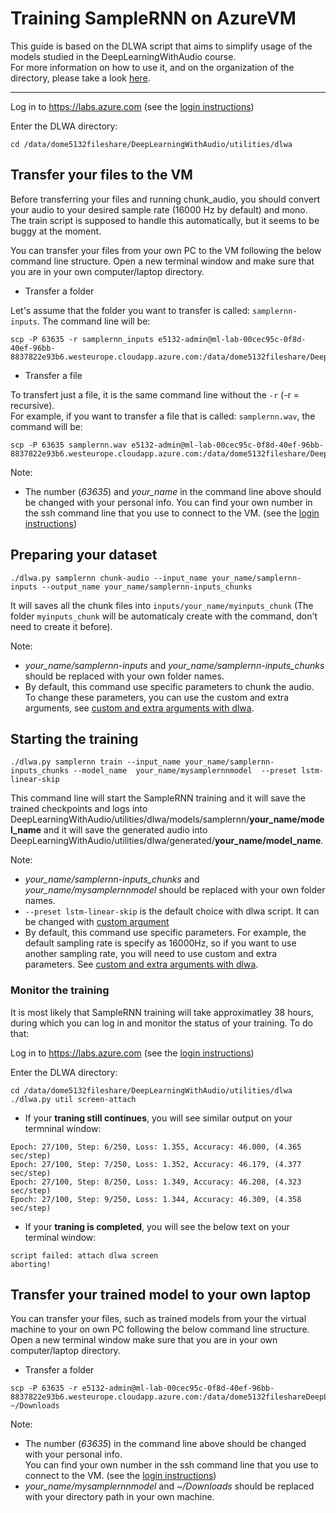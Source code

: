 # Training SampleRNN on AzureVM

This guide is based on the DLWA script that aims to simplify usage of the models studied in the DeepLearningWithAudio course.  
For more information on how to use it, and on the organization of the directory, please take a look [here](../../utilities/dlwa).

---

Log in to https://labs.azure.com
(see the [login instructions](../../../00_introduction/))


Enter the DLWA directory:
```
cd /data/dome5132fileshare/DeepLearningWithAudio/utilities/dlwa
```


## Transfer your files to the VM 

Before transferring your files and running chunk_audio, you should convert your audio to your desired sample rate (16000 Hz by default) and mono. The train script is supposed to handle this automatically, but it seems to be buggy at the moment.

You can transfer your files from your own PC to the VM following the below command line structure. 
Open a new terminal window and make sure that you are in your own computer/laptop directory.

* Transfer a folder

Let's assume that the folder you want to transfer is called: `samplernn-inputs`. The command line will be:

```
scp -P 63635 -r samplernn_inputs e5132-admin@ml-lab-00cec95c-0f8d-40ef-96bb-8837822e93b6.westeurope.cloudapp.azure.com:/data/dome5132fileshare/DeepLearningWithAudio/utilities/dlwa/inputs/your_name 
```

* Transfer a file

To transfert just a file, it is the same command line without the ```-r``` (-r = recursive).  
For example, if you want to transfer a file that is called: `samplernn.wav`, the command will be:
```
scp -P 63635 samplernn.wav e5132-admin@ml-lab-00cec95c-0f8d-40ef-96bb-8837822e93b6.westeurope.cloudapp.azure.com:/data/dome5132fileshare/DeepLearningWithAudio/utilities/dlwa/inputs/your_name
```

Note:
- The number (*63635*) and *your_name* in the command line above should be changed with your personal info. 
You can find your own number in the ssh command line that you use to connect to the VM. (see the [login instructions](../../../00_introduction/))



## Preparing your dataset

```
./dlwa.py samplernn chunk-audio --input_name your_name/samplernn-inputs --output_name your_name/samplernn-inputs_chunks
```

It will saves all the chunk files into `inputs/your_name/myinputs_chunk` (The folder `myinputs_chunk` will be automaticaly create with the command, don't need to create it before).

Note:
- *your_name/samplernn-inputs* and  *your_name/samplernn-inputs_chunks* should be replaced with your own folder names.
- By default, this command use specific parameters to chunk the audio. To change these parameters, you can use the custom and extra arguments, see [custom and extra arguments with dlwa](../../utilities/dlwa/README.md#custom-argument-extraargument).   



## Starting the training

```
./dlwa.py samplernn train --input_name your_name/samplernn-inputs_chunks --model_name  your_name/mysamplernnmodel  --preset lstm-linear-skip
```

This command line will start the SampleRNN training and it will save the trained checkpoints and logs into DeepLearningWithAudio/utilities/dlwa/models/samplernn/**your_name/model_name** and it will save the generated audio into DeepLearningWithAudio/utilities/dlwa/generated/**your_name/model_name**.


Note:
- *your_name/samplernn-inputs_chunks* and  *your_name/mysamplernnmodel* should be replaced with your own folder names.
- `--preset lstm-linear-skip` is the default choice with dlwa script. It can be changed with [custom argument](../../utilities/dlwa/README.md#custom-argument-extraargument)
- By default, this command use specific parameters. For example, the default sampling rate is specify as 16000Hz, so if you want to use another sampling rate, you will need to use custom and extra parameters.
See [custom and extra arguments with dlwa](../../utilities/dlwa/README.md#custom-argument-extraargument).  



### Monitor the training

It is most likely that SampleRNN training will take approximatley 38 hours, during which you can log in and monitor the status of your training. To do that:

Log in to https://labs.azure.com
(see the [login instructions](../../../00_introduction/))


Enter the DLWA directory:
```
cd /data/dome5132fileshare/DeepLearningWithAudio/utilities/dlwa
./dlwa.py util screen-attach
```

- If your **traning still continues**, you will see similar output on your termninal window:

```
Epoch: 27/100, Step: 6/250, Loss: 1.355, Accuracy: 46.000, (4.365 sec/step)
Epoch: 27/100, Step: 7/250, Loss: 1.352, Accuracy: 46.179, (4.377 sec/step)
Epoch: 27/100, Step: 8/250, Loss: 1.349, Accuracy: 46.208, (4.323 sec/step)
Epoch: 27/100, Step: 9/250, Loss: 1.344, Accuracy: 46.309, (4.358 sec/step)
```

- If your **traning is completed**, you will see the below text on your terminal window:

```
script failed: attach dlwa screen
aborting! 
```


## Transfer your trained model to your own laptop

You can transfer your files, such as trained models from your the virtual machine to your on own PC following the below command line structure. 
Open a new terminal window make sure that you are in your own computer/laptop directory.  

* Transfer a folder

```
scp -P 63635 -r e5132-admin@ml-lab-00cec95c-0f8d-40ef-96bb-8837822e93b6.westeurope.cloudapp.azure.com:/data/dome5132fileshareDeepLearningWithAudio/utilities/dlwa/models/samplernn/your_name/model_name ~/Downloads
```

Note:  
- The number (*63635*) in the command line above should be changed with your personal info.  
You can find your own number in the ssh command line that you use to connect to the VM. (see the  [login instructions](../../../00_introduction/))
- *your_name/mysamplernnmodel* and *~/Downloads* should be replaced with your directory path in your own machine. 